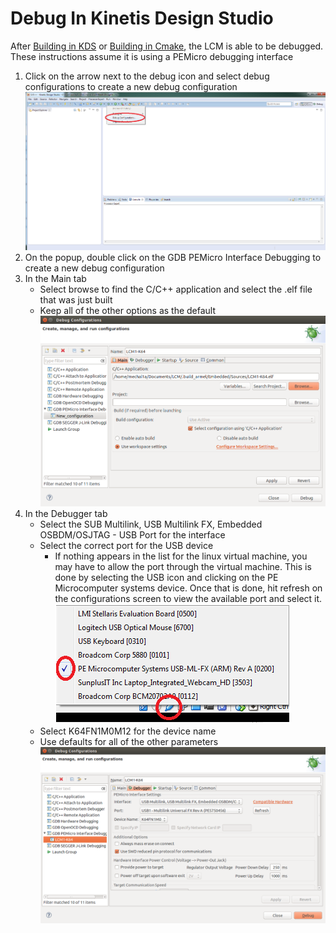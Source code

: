 Debug In Kinetis Design Studio
==============================
After [Building in KDS](BuildInKDS.md) or 
[Building in Cmake](BuildUsingCmake.md), the LCM is able to be debugged. These
instructions assume it is using a PEMicro debugging interface

1. Click on the arrow next to the debug icon and select debug configurations
   to create a new debug configuration
![Debug Configurations](Images/KDS_DebugConfiguration.png)
2. On the popup, double click on the GDB PEMicro Interface Debugging to create a new debug configuration
3. In the Main tab
    * Select browse to find the C/C++ application and select the .elf file that
      was just built
    * Keep all of the other options as the default
![Debug Main Tab](Images/KDS_DebugMainTab.png)
4. In the Debugger tab
    * Select the SUB Multilink, USB Multilink FX, Embedded OSBDM/OSJTAG - USB Port for the interface
    * Select the correct port for the USB device
        * If nothing appears in the list for the linux virtual machine, you may
          have to allow the port through the virtual machine. This is done by
          selecting the USB icon and clicking on the PE Microcomputer systems
          device. Once that is done, hit refresh on the configurations screen
          to view the available port and select it.
          ![VM USB](Images/VM_USB.png)
    * Select K64FN1M0M12 for the device name
    * Use defaults for all of the other parameters
![Debug Debugger Tab](Images/KDS_DebugDebuggerTab.png)

    
